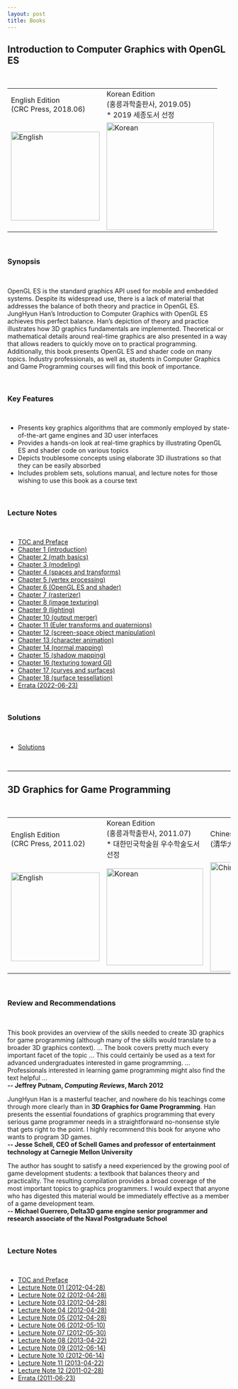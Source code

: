 ```yaml
---
layout: post
title: Books
---
```


<div id="contents">
			<h2>Introduction to Computer Graphics with OpenGL ES</h2>
            <br>
			<table width="300" cellspacing="0" cellpadding="10" border="0">
				<tbody><tr>
					<td>English Edition<br>(CRC Press, 2018.06)</td>
					<td>Korean Edition<br>(홍릉과학출판사, 2019.05)<br>* 2019 세종도서 선정</td>
				</tr>
				<tr>
					<td><img src="/books/covers/2/eng.jpg" width="200" alt="English"></td>
					<td><img src="/books/covers/2/kor.jpg" width="242" alt="Korean"></td>
				</tr>
			</tbody></table>
            <br>
			<h3>Synopsis</h3>
            <br>
			<p>
				OpenGL ES is the standard graphics API used for mobile and embedded systems. Despite its widespread use, there is a lack of material that addresses the balance of both theory and practice in OpenGL ES. JungHyun Han’s Introduction to Computer Graphics with OpenGL ES achieves this perfect balance. Han’s depiction of theory and practice illustrates how 3D graphics fundamentals are implemented. Theoretical or mathematical details around real-time graphics are also presented in a way that allows readers to quickly move on to practical programming. Additionally, this book presents OpenGL ES and shader code on many topics. Industry professionals, as well as, students in Computer Graphics and Game Programming courses will find this book of importance.
			</p>
            <br>
			<h3>Key Features</h3>
            <br>
			<ul>
				<li>
					Presents key graphics algorithms that are commonly employed by state-of-the-art
					game engines and 3D user interfaces
				</li>
				<li>
					Provides a hands-on look at real-time graphics by illustrating OpenGL ES and
					shader code on various topics
				</li>
				<li>
					Depicts troublesome concepts using elaborate 3D illustrations so that they can
					be easily absorbed
				</li>
				<li>
					Includes problem sets, solutions manual, and lecture notes for those wishing to
					use this book as a course text
				</li>
			</ul>
            <br>
			<h3>Lecture Notes</h3>
            <br>
			<ul>
				<li><a href="/books/notes/2/TOC and preface.pdf">TOC and Preface</a></li>
				<!--<li><a href="/books/notes/2/chapter 1 (introduction).ppt">Chapter 1 (introduction)</a></li>-->
				<li><a href="https://drive.google.com/uc?id=1zr-CgUA7lJEzCN79ICY4x0GMRdZK8osS&authuser=3&export=download">Chapter 1 (introduction)</a></li>
				<!--<li><a href="/books/notes/2/chapter 2 (math basics).ppt">Chapter 2 (math basics)</a></li>-->
				<li><a href="https://drive.google.com/uc?id=1eUFQorP_yj9gHBza36Go15rrQ1UOKRJx&authuser=3&export=download">Chapter 2 (math basics)</a></li>
				<!--<li><a href="/books/notes/2/chapter 3 (modeling).ppt">Chapter 3 (modeling)</a></li>-->
				<li><a href="https://drive.google.com/uc?id=1i-PMoSY9FoLF0ywx_b52K1vDZ7XyyqTx&authuser=3&export=download">Chapter 3 (modeling)</a></li>
				<li><a href="https://drive.google.com/uc?id=16PLiIrnDrRC0AWFLUmbCPvb0VEF4Y8R8&authuser=3&export=download">Chapter 4 (spaces and transforms)</a></li>
				<li><a href="https://drive.google.com/uc?id=1Br2DomCRjtYuU5H3JY5b2Xlfs5-ll1K0&authuser=3&export=download">Chapter 5 (vertex processing)</a></li>
				<li><a href="https://drive.google.com/uc?id=1NRgfPw9gewSbyd6e7xHwPJOBz5xdBqQ3&authuser=3&export=download">Chapter 6 (OpenGL ES and shader)</a></li>
				<li><a href="https://drive.google.com/uc?id=1uyj5mC4OT8-Ng_6Ka5wyu3z0tztwgzaS&authuser=3&export=download">Chapter 7 (rasterizer)</a></li>
				<li><a href="https://drive.google.com/uc?id=193PH8-SMyXbC_FFtyefNBXGDjJvxaSvi&authuser=3&export=download">Chapter 8 (image texturing)</a></li>
				<li><a href="https://drive.google.com/uc?id=1zBOe9t7mkTfKXVcBMwuGpG6CZz7gzo0Z&authuser=3&export=download">Chapter 9 (lighting)</a></li>
				<li><a href="https://drive.google.com/uc?id=1RTynaDWxRvMNQerJ5rzwf7wRe3-E30OH&authuser=3&export=download">Chapter 10 (output merger)</a></li>
				<li><a href="/books/notes/2/chapter 11 (Euler transforms and quaternions).ppt">Chapter 11 (Euler transforms and quaternions)</a></li>
				<li><a href="/books/notes/2/chapter 12 (screen-space object manipulation).ppt">Chapter 12 (screen-space object manipulation)</a></li>
				<li><a href="/books/notes/2/chapter 13 (character animation).ppt">Chapter 13 (character animation)</a></li>
				<li><a href="/books/notes/2/chapter 14 (normal mapping).ppt">Chapter 14 (normal mapping)</a></li>
				<li><a href="/books/notes/2/chapter 15 (shadow mapping).ppt">Chapter 15 (shadow mapping)</a></li>
				<li><a href="/books/notes/2/chapter 16 (texturing toward GI).ppt">Chapter 16 (texturing toward GI)</a></li>
				<li><a href="/books/notes/2/chapter 17 (curves and surfaces).ppt">Chapter 17 (curves and surfaces)</a></li>
				<li><a href="/books/notes/2/chapter 18 (surface tessellation).ppt">Chapter 18 (surface tessellation)</a></li>
				<li><a href="/books/notes/2/errata.jpg">Errata (2022-06-23)</a></li>
			</ul>
            <br>
			<h3>Solutions</h3>
			<br>
			<ul>
				<li><a href="/books/solutions.pdf">Solutions</a></li>
			</ul>
			<br>
			<hr>
			<h2>3D Graphics for Game Programming</h2>
            <br>
			<table width="900" cellspacing="0" cellpadding="10" border="0">
				<tbody><tr>
					<td>English Edition<br>(CRC Press, 2011.02)</td>
					<td>Korean Edition<br>(홍릉과학출판사, 2011.07)<br>* 대한민국학술원 우수학술도서 선정</td>
					<td>Chinese Edition<br>(清华大学出版社, 2013.01)</td>
				</tr>
				<tr>
					<td><img src="/books/covers/1/eng.jpg" width="200" alt="English"></td>
					<td><img src="/books/covers/1/kor.jpg" width="218" alt="Korean"></td>
					<td><img src="/books/covers/1/chi.jpg" width="246" alt="Chinese"></td>
				</tr>
			</tbody></table>
			<br>
			<h3>Review and Recommendations</h3>
            <br>
			<p>
				This book provides an overview of the skills needed to create 3D
				graphics for game programming (although many of the skills would
				translate to a broader 3D graphics context). ... The book covers
				pretty much every important facet of the topic ... This could
				certainly be used as a text for advanced undergraduates interested in
				game programming. ...	Professionals interested in learning game
				programming might also find the text helpful ...
				<br>
				<b>-- Jeffrey Putnam, <i>Computing Reviews</i>, March 2012</b>
			</p>
			<p>
				JungHyun Han is a masterful teacher, and nowhere do his teachings
				come through more clearly than in <b>3D Graphics for Game
				Programming</b>. Han presents the essential foundations of graphics
				programming that every serious game programmer needs in a
				straightforward no-nonsense style that gets right to the point. I
				highly recommend this book for anyone who wants to program 3D
				games. 
				<br>
				<b>-- Jesse Schell, CEO of Schell Games and professor of entertainment technology at Carnegie Mellon University</b>
			</p>
			<p>
				The author has sought to satisfy a need experienced by the growing
				pool of game development students: a textbook that balances theory and
				practicality. The resulting compilation provides a broad coverage of
				the most important topics to graphics programmers. I would expect that
				anyone who has digested this material would be immediately effective
				as a member of a game development team. 
				<br>
				<b>-- Michael Guerrero, Delta3D game engine senior programmer and research associate of the Naval Postgraduate School</b>
			</p>
            <br>
			<h3>Lecture Notes</h3>
            <br>
			<ul>
				<li><a href="/books/notes/1/toc_and_preface.pdf">TOC and Preface</a></li>
				<li><a href="/books/notes/1/chapter1.ppt">Lecture Note 01 (2012-04-28)</a></li>
				<li><a href="/books/notes/1/chapter2.ppt">Lecture Note 02 (2012-04-28)</a></li>
				<li><a href="/books/notes/1/chapter3.ppt">Lecture Note 03 (2012-04-28)</a></li>
				<li><a href="/books/notes/1/chapter4.ppt">Lecture Note 04 (2012-04-28)</a></li>
				<li><a href="/books/notes/1/chapter5.ppt">Lecture Note 05 (2012-04-28)</a></li>
				<li><a href="/books/notes/1/chapter6.ppt">Lecture Note 06 (2012-05-10)</a></li>
				<li><a href="/books/notes/1/chapter7.zip">Lecture Note 07 (2012-05-30)</a></li>
				<li><a href="/books/notes/1/chapter8.ppt">Lecture Note 08 (2013-04-22)</a></li>
				<li><a href="/books/notes/1/chapter9.ppt">Lecture Note 09 (2012-06-14)</a></li>
				<li><a href="/books/notes/1/chapter10.ppt">Lecture Note 10 (2012-06-14)</a></li>
				<li><a href="/books/notes/1/chapter11.ppt">Lecture Note 11 (2013-04-22)</a></li>
				<li><a href="/books/notes/1/chapter12.ppt">Lecture Note 12 (2011-02-28)</a></li>
				<li><a href="/books/notes/1/errata.pdf">Errata (2011-06-23)</a></li>
			</ul>
		</div>
